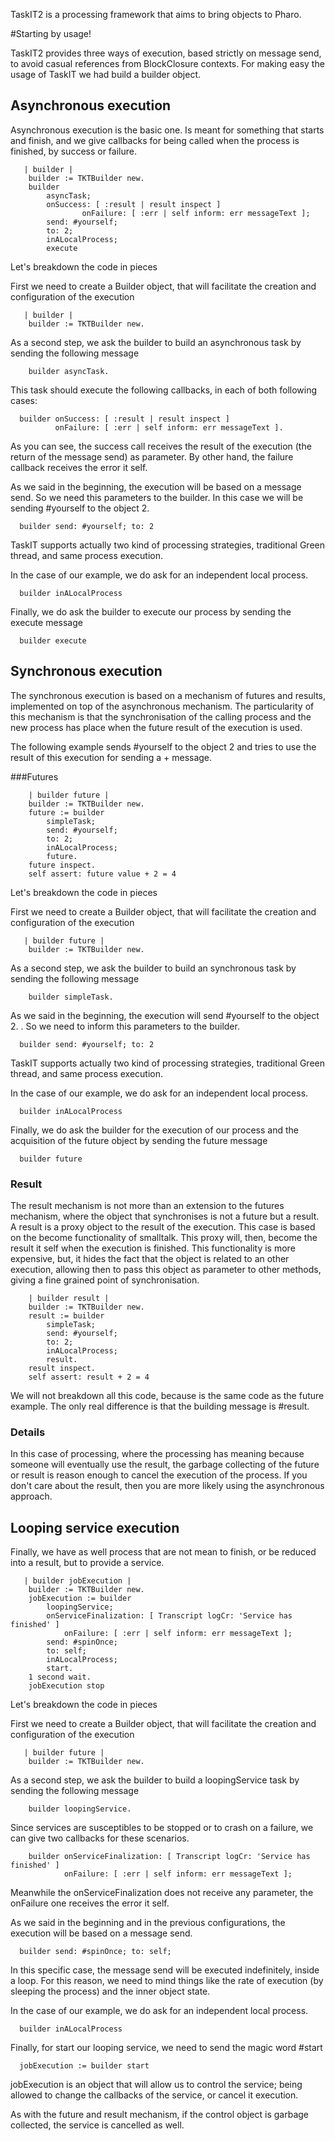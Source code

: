 TaskIT2 is a processing framework that aims to bring objects to Pharo. 

#Starting by usage! 

TaskIT2 provides three ways of execution, based strictly on message send, to avoid casual references from BlockClosure contexts. 
For making easy the usage of TaskIT we had build a builder object.

## Asynchronous execution

Asynchronous execution is the basic one. Is meant for something that starts and finish, and we give callbacks for being called when the process is finished, by success or failure. 


```
   | builder |
	builder := TKTBuilder new.
	builder
		asyncTask;
		onSuccess: [ :result | result inspect ] 
                onFailure: [ :err | self inform: err messageText ];
		send: #yourself;
		to: 2;
		inALocalProcess;
		execute
```


Let's breakdown the code in pieces


First we need to create a Builder object, that will facilitate the creation and configuration of the execution
```
   | builder |
	builder := TKTBuilder new. 
```

As a second step, we ask the builder to build an asynchronous task by sending the following message 
```
    builder asyncTask.
```

This task should execute the following callbacks, in each of both following cases:
```
  builder onSuccess: [ :result | result inspect ] 
          onFailure: [ :err | self inform: err messageText ].
```
As you can see, the success call receives the result of the execution (the return of the message send) as parameter. By other hand, the failure callback receives the error it self. 


As we said in the beginning, the execution will be based on a message send. So we need this parameters to the builder. 
 In this case we will be sending #yourself to the object 2. 
```
  builder send: #yourself; to: 2
```

   TaskIT supports actually two kind of processing strategies, traditional Green thread, and same process execution. 

   In the case of our example, we do ask for an independent local process. 

```
  builder inALocalProcess
```

   Finally, we do ask the builder to execute our process by sending the execute message

```
  builder execute
```

## Synchronous execution

   The synchronous execution is based on a mechanism of futures and results, implemented on top of the asynchronous mechanism.
  The particularity of this mechanism is that the synchronisation of the calling process and the new process has place when the future result of the execution is used. 

  The following example sends #yourself to the object 2 and tries to use the result of this execution for sending a + message. 

###Futures

```
	| builder future |
	builder := TKTBuilder new.
	future := builder
		simpleTask;
		send: #yourself;
		to: 2;
		inALocalProcess;
		future.
	future inspect.
	self assert: future value + 2 = 4
```


Let's breakdown the code in pieces


First we need to create a Builder object, that will facilitate the creation and configuration of the execution
```
   | builder future |
	builder := TKTBuilder new. 
```

As a second step, we ask the builder to build an synchronous task by sending the following message 
```
    builder simpleTask.
```

As we said in the beginning, the execution will send #yourself to the object 2. . So we need to inform this parameters to the builder. 

```
  builder send: #yourself; to: 2
```

   TaskIT supports actually two kind of processing strategies, traditional Green thread, and same process execution. 

   In the case of our example, we do ask for an independent local process. 

```
  builder inALocalProcess
```

   Finally, we do ask the builder for the execution of our process and the acquisition of the future object by sending the future message

```
  builder future
```

  
### Result

  The result mechanism is not more than an extension to the futures mechanism, where the object that synchronises is not a future but a result. A result is a proxy object to the result of the execution. This case is based on the become functionality of smalltalk. This proxy will, then, become the result it self when the execution is finished. This functionality is more expensive, but, it hides the fact that the object is related to an other execution, allowing then to pass this object as parameter to other methods, giving a fine grained point of synchronisation. 

```
	| builder result |
	builder := TKTBuilder new.
	result := builder
		simpleTask;
		send: #yourself;
		to: 2;
		inALocalProcess;
		result.
	result inspect.
	self assert: result + 2 = 4
```

We will not breakdown all this code, because is the same code as the future example. The only real difference is that the building message is #result.


### Details

  In this case of processing, where the processing has meaning because someone will eventually use the result, the garbage collecting of the future or result is reason enough to cancel the execution of the process. If you don't care about the result, then you are more likely using the asynchronous approach. 


## Looping service execution 

   Finally, we have as well process that are not mean to finish, or be reduced into a result, but to provide a service. 


```
   | builder jobExecution |
	builder := TKTBuilder new.
	jobExecution := builder
		loopingService;
		onServiceFinalization: [ Transcript logCr: 'Service has finished' ]
			onFailure: [ :err | self inform: err messageText ];
		send: #spinOnce;
		to: self;
		inALocalProcess;
		start.
	1 second wait.
	jobExecution stop
```

Let's breakdown the code in pieces


First we need to create a Builder object, that will facilitate the creation and configuration of the execution
```
   | builder future |
	builder := TKTBuilder new. 
```

As a second step, we ask the builder to build a loopingService task by sending the following message 
```
    builder loopingService.
```

  Since services are susceptibles to be stopped or to crash on a failure, we can give two callbacks for these scenarios. 

```
    builder onServiceFinalization: [ Transcript logCr: 'Service has finished' ]
            onFailure: [ :err | self inform: err messageText ];
```
 
  Meanwhile the onServiceFinalization does not receive any parameter, the onFailure one receives the error it self. 

   As we said in the beginning and in the previous configurations, the execution will be based on a message send. 

```
  builder send: #spinOnce; to: self;
```

   In this specific case, the message send will be executed indefinitely, inside a loop. For this reason, we need to mind things like the rate of execution (by sleeping the process) and the inner object state. 


 In the case of our example, we do ask for an independent local process. 

```
  builder inALocalProcess
```
  Finally, for start our looping service, we need to send the magic word #start

```
  jobExecution := builder start
```

  jobExecution is an object that will allow us to control the service; being allowed to change the callbacks of the service, or cancel it execution. 

  As with the future and result mechanism, if the control object is garbage collected, the service is cancelled as well. 



